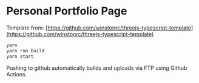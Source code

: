 # Personal Portfolio Page

Template from: [https://github.com/winstonrc/threejs-typescript-template](https://github.com/winstonrc/threejs-typescript-template)

```bash
yarn
yarn run build
yarn start
```

Pushing to github automatically builds and uploads via FTP using Github Actions.

